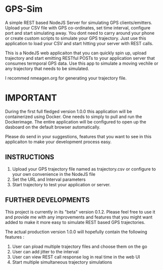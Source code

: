 # GPS-Sim
A simple REST based NodeJS Server for simulating GPS clients/emitters. Upload your CSV file with GPS co-ordinates, set time interval, configure port and start simulating away. You dont need to carry around your phone or create custom scripts to simulate your GPS trajectory. Just use this application to load your CSV and start hitting your server with REST calls.

This is a NodeJS web applicaiton that you can quickly spin up, upload trajectory and start emitting RESTful POSTs to your application server that consumes termporal GPS data. Use this app to simulate a moving vechile or any trajectory that needs to be simulated.

I recommed nmeagen.org for generating your trajectory file.

# IMPORTANT
During the first full fledged version 1.0.0 this application will be containerized using Docker. One needs to simply to pull and run the Dockerimage. The entire application will be configured to open up the dasboard on the default browser automatically.

Please do send in your suggestions, features that you want to see in this applicaiton to make your development process easy.

## INSTRUCTIONS
1) Upload your GPS trajectory file named as trajectory.csv or configure to your own convenience in the NodeJS file
2) Set the URL and Interval parameters
3) Start trajectory to test your application or server.

## FURTHER DEVELOPMENTS
This project is currently in its "beta" version 0.1.2. Please feel free to use it and provide me with any improvements and features that you might want added to make it more easy to simulate REST based GPS trajectories. 

The actual production version 1.0.0 will hopefully contain the following features :
1) User can pload multiple trajectory files and choose them on the go
2) User can add jitter to the interval
3) User can view REST call response log in real time in the web UI
4) Start multiple simultaneous trajectory simulations
